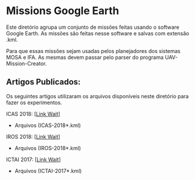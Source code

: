 # Missions Google Earth

Este diretório agrupa um conjunto de missões feitas usando o software Google Earth. As missões são feitas nesse software e salvas com extensão .kml.

Para que essas missões sejam usadas pelos planejadores dos sistemas MOSA e IFA. As mesmas devem passar pelo parser do programa UAV-Mission-Creator.

## Artigos Publicados: 

Os seguintes artigos utilizaram os arquivos disponíveis neste diretório para fazer os experimentos.

ICAS 2018: [[Link Wait]()]
* Arquivos (ICAS-2018*.kml)

IROS 2018: [[Link Wait]()]
* Arquivos (IROS-2018*.kml)

ICTAI 2017: [[Link Wait]()]
* Arquivos (ICTAI-2017*.kml)
